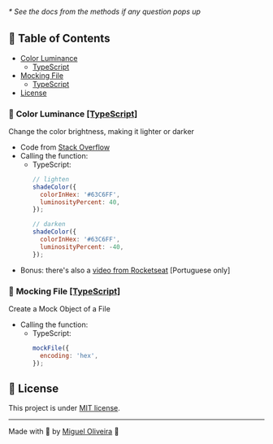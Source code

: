 ###### * See the docs from the methods if any question pops up

## :pushpin: Table of Contents

* [Color Luminance](#color-luminance)
  - [TypeScript](src/typescript/src/color-luminance/index.ts)
* [Mocking File](#mocking-file)
  - [TypeScript](src/typescript/src/mocking-file/index.ts)
* [License](#memo-license)

### :art: <a id="color-luminance"></a> Color Luminance [[TypeScript]](src/typescript/src/color-luminance/index.ts)

Change the color brightness, making it lighter or darker

* Code from [Stack Overflow](https://stackoverflow.com/questions/5560248/programmatically-lighten-or-darken-a-hex-color-or-rgb-and-blend-colors)
* Calling the function:
  - TypeScript:
    ```javascript
    // lighten
    shadeColor({
      colorInHex: '#63C6FF',
      luminosityPercent: 40,
    });

    // darken
    shadeColor({
      colorInHex: '#63C6FF',
      luminosityPercent: -40,
    });
    ```
* Bonus: there's also a [video from Rocketseat](https://www.youtube.com/watch?v=evBGq29wr08) [Portuguese only]

### 📄 <a id="mocking-file"></a> Mocking File [[TypeScript]](src/typescript/src/mocking-file/index.ts)

Create a Mock Object of a File

* Calling the function:
  - TypeScript:
    ```javascript
    mockFile({
      encoding: 'hex',
    });
    ```

## :memo: License

This project is under [MIT license](/LICENSE).

---

Made with :sparkling_heart: by [Miguel Oliveira](https://github.com/miguelsoliv) :wave:

